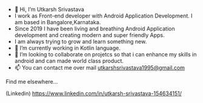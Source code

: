 - 👋 Hi, I’m Utkarsh Srivastava
- I work as  Front-end developer with Android Application Development. I am based in Bangalore,Karnataka.
- Since 2019 I have been living and breathing Android Application development and creating modern and super friendly Apps.
- I am always trying to grow and learn something new.
- 🌱 I’m currently working in Kotlin language.
- 💞️ I’m looking to collaborate on projetcs so that i can enhance my skills in android and can made world class product.
- 📫 You can contact me over mail utkarshsrivastava1995@gmail.com

Find me elsewhere...

(Linkedin)    https://www.linkedin.com/in/utkarsh-srivastava-154634151/  

<!---
UTKARSHSRIVASTAVA1995/UTKARSHSRIVASTAVA1995 is a ✨ special ✨ repository because its `README.md` (this file) appears on your GitHub profile.
You can click the Preview link to take a look at your changes.
--->
